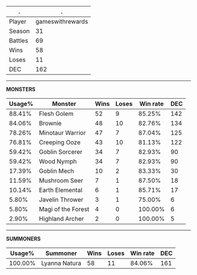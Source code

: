 .|.
|-|-
Player|gameswithrewards
Season|31
Battles|69
Wins|58
Loses|11
DEC|162

---
**MONSTERS**

Usage%|Monster|Wins|Loses|Win rate|DEC|
-|-|-|-|-|-|
88.41%|Flesh Golem|52|9|85.25%|142|
84.06%|Brownie|48|10|82.76%|134|
78.26%|Minotaur Warrior|47|7|87.04%|125|
76.81%|Creeping Ooze|43|10|81.13%|122|
59.42%|Goblin Sorcerer|34|7|82.93%|90|
59.42%|Wood Nymph|34|7|82.93%|90|
17.39%|Goblin Mech|10|2|83.33%|30|
11.59%|Mushroom Seer|7|1|87.50%|18|
10.14%|Earth Elemental|6|1|85.71%|17|
5.80%|Javelin Thrower|3|1|75.00%|6|
5.80%|Magi of the Forest|4|0|100.00%|6|
2.90%|Highland Archer|2|0|100.00%|5|

---
**SUMMONERS**

Usage%|Summoner|Wins|Loses|Win rate|DEC|
-|-|-|-|-|-|
100.00%|Lyanna Natura|58|11|84.06%|161|
